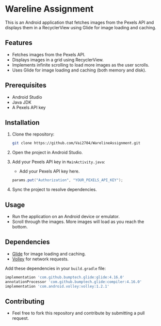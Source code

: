 # Wareline Assignment

This is an Android application that fetches images from the Pexels API and displays them in a RecyclerView using Glide for image loading and caching.

## Features

- Fetches images from the Pexels API.
- Displays images in a grid using RecyclerView.
- Implements infinite scrolling to load more images as the user scrolls.
- Uses Glide for image loading and caching (both memory and disk).

## Prerequisites

- Android Studio
- Java JDK
- A Pexels API key

## Installation

1. Clone the repository:
    ```sh
    git clone https://github.com/Vai2704/WarelineAssignment.git
    ```
2. Open the project in Android Studio.

3. Add your Pexels API key in `MainActivity.java`:
    - Add your Pexels API key here.
    ```java
    params.put("Authorization", "YOUR_PEXELS_API_KEY");
    ```

5. Sync the project to resolve dependencies.

## Usage

- Run the application on an Android device or emulator.
- Scroll through the images. More images will load as you reach the bottom.

## Dependencies

- [Glide](https://github.com/bumptech/glide) for image loading and caching.
- [Volley](https://developer.android.com/training/volley) for network requests.

Add these dependencies in your `build.gradle` file:
```gradle
implementation 'com.github.bumptech.glide:glide:4.16.0'
annotationProcessor 'com.github.bumptech.glide:compiler:4.16.0'
implementation 'com.android.volley:volley:1.2.1'
```


## Contributing
- Feel free to fork this repository and contribute by submitting a pull request.
